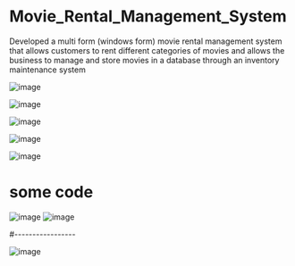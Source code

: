 # Movie_Rental_Management_System
Developed a multi form (windows form) movie rental management system that allows customers to rent different categories of movies and allows the business to manage and store movies in a database through an inventory maintenance system

![image](https://user-images.githubusercontent.com/33835722/135769706-faafd8a3-905e-4721-848c-304e5a1b1eb0.png)

![image](https://user-images.githubusercontent.com/33835722/135769717-6e64f07d-9308-4411-b05f-a50ea4435f2c.png)

![image](https://user-images.githubusercontent.com/33835722/135769833-b83276a3-e99e-4c51-9152-652520e3040d.png)

![image](https://user-images.githubusercontent.com/33835722/135769738-ed6765c4-0bdb-408e-b9ff-fad9107eb1f0.png)

![image](https://user-images.githubusercontent.com/33835722/135769806-a0ff83c0-ad21-4823-b41f-4417c4ccd32d.png)

# some code
![image](https://user-images.githubusercontent.com/33835722/135773237-3a814eb1-f58e-4473-abf8-12dfb8b19f07.png)
![image](https://user-images.githubusercontent.com/33835722/135773240-4903b7e0-7034-477d-b42e-dd54cc8b622c.png)

#-----------------

![image](https://user-images.githubusercontent.com/33835722/135773256-46aa8b6a-c7e1-4ce3-bb63-992074d2ff6e.png)


